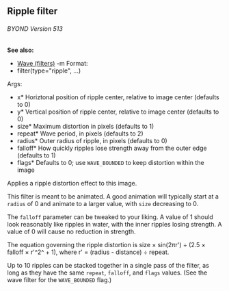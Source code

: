 ## Ripple filter 
###### BYOND Version 513
**See also:**
*   [Wave (filters)](/ref/%7Bnotes%7D/filters/wave.md) -m<!-- -->
Format:
*   filter(type=\"ripple\", \...)
<!-- -->
Args:
*   x* Horiztonal position of ripple center, relative to image center
    (defaults to 0)
*   y* Vertical position of ripple center, relative to image center
    (defaults to 0)
*   size* Maximum distortion in pixels (defaults to 1)
*   repeat* Wave period, in pixels (defaults to 2)
*   radius* Outer radius of ripple, in pixels (defaults to 0)
*   falloff* How quickly ripples lose strength away from the outer edge
    (defaults to 1)
*   flags* Defaults to 0; use `WAVE_BOUNDED` to keep distortion within
    the image


Applies a ripple distortion effect to this image. 

This
filter is meant to be animated. A good animation will typically start at
a `radius` of 0 and animate to a larger value, with `size` decreasing to
0. 

The `falloff` parameter can be tweaked to your liking. A
value of 1 should look reasonably like ripples in water, with the inner
ripples losing strength. A value of 0 will cause no reduction in
strength. 

The equation governing the ripple distortion is size
× sin(2πr\') ÷ (2.5 × falloff × r\'^2^ + 1), where r\' = (radius -
distance) ÷ repeat. 

Up to 10 ripples can be stacked together in
a single pass of the filter, as long as they have the same `repeat`,
`falloff`, and `flags` values. (See the wave filter for the
`WAVE_BOUNDED` flag.)